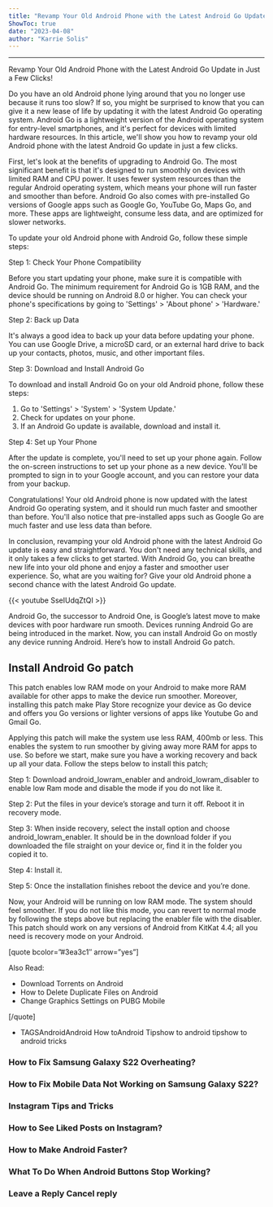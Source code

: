 ```yaml
---
title: "Revamp Your Old Android Phone with the Latest Android Go Update in Just a Few Clicks!"
ShowToc: true 
date: "2023-04-08"
author: "Karrie Solis"
---
```

*****
Revamp Your Old Android Phone with the Latest Android Go Update in Just a Few Clicks!

Do you have an old Android phone lying around that you no longer use because it runs too slow? If so, you might be surprised to know that you can give it a new lease of life by updating it with the latest Android Go operating system. Android Go is a lightweight version of the Android operating system for entry-level smartphones, and it's perfect for devices with limited hardware resources. In this article, we'll show you how to revamp your old Android phone with the latest Android Go update in just a few clicks.

First, let's look at the benefits of upgrading to Android Go. The most significant benefit is that it's designed to run smoothly on devices with limited RAM and CPU power. It uses fewer system resources than the regular Android operating system, which means your phone will run faster and smoother than before. Android Go also comes with pre-installed Go versions of Google apps such as Google Go, YouTube Go, Maps Go, and more. These apps are lightweight, consume less data, and are optimized for slower networks.

To update your old Android phone with Android Go, follow these simple steps:

Step 1: Check Your Phone Compatibility

Before you start updating your phone, make sure it is compatible with Android Go. The minimum requirement for Android Go is 1GB RAM, and the device should be running on Android 8.0 or higher. You can check your phone's specifications by going to 'Settings' > 'About phone' > 'Hardware.'

Step 2: Back up Data

It's always a good idea to back up your data before updating your phone. You can use Google Drive, a microSD card, or an external hard drive to back up your contacts, photos, music, and other important files.

Step 3: Download and Install Android Go

To download and install Android Go on your old Android phone, follow these steps:

1. Go to 'Settings' > 'System' > 'System Update.'
2. Check for updates on your phone.
3. If an Android Go update is available, download and install it.

Step 4: Set up Your Phone

After the update is complete, you'll need to set up your phone again. Follow the on-screen instructions to set up your phone as a new device. You'll be prompted to sign in to your Google account, and you can restore your data from your backup.

Congratulations! Your old Android phone is now updated with the latest Android Go operating system, and it should run much faster and smoother than before. You'll also notice that pre-installed apps such as Google Go are much faster and use less data than before.

In conclusion, revamping your old Android phone with the latest Android Go update is easy and straightforward. You don't need any technical skills, and it only takes a few clicks to get started. With Android Go, you can breathe new life into your old phone and enjoy a faster and smoother user experience. So, what are you waiting for? Give your old Android phone a second chance with the latest Android Go update.

{{< youtube SseIUdqZtQI >}} 



Android Go, the successor to Android One, is Google’s latest move to make devices with poor hardware run smooth. Devices running Android Go are being introduced in the market. Now, you can install Android Go on mostly any device running Android. Here’s how to install Android Go patch.
 
## Install Android Go patch
 
This patch enables low RAM mode on your Android to make more RAM available for other apps to make the device run smoother. Moreover, installing this patch make Play Store recognize your device as Go device and offers you Go versions or lighter versions of apps like Youtube Go and Gmail Go.
 
Applying this patch will make the system use less RAM, 400mb or less. This enables the system to run smoother by giving away more RAM for apps to use. So before we start, make sure you have a working recovery and back up all your data. Follow the steps below to install this patch;
 
Step 1: Download android_lowram_enabler and android_lowram_disabler to enable low Ram mode and disable the mode if you do not like it.
 
Step 2: Put the files in your device’s storage and turn it off. Reboot it in recovery mode.
 
Step 3: When inside recovery, select the install option and choose android_lowram_enabler. It should be in the download folder if you downloaded the file straight on your device or, find it in the folder you copied it to.
 
Step 4: Install it.
 
Step 5: Once the installation finishes reboot the device and you’re done.
 
Now, your Android will be running on low RAM mode. The system should feel smoother. If you do not like this mode, you can revert to normal mode by following the steps above but replacing the enabler file with the disabler. This patch should work on any versions of Android from KitKat 4.4; all you need is recovery mode on your Android.
 
[quote bcolor=”#3ea3c1″ arrow=”yes”]
 
Also Read:
 
- Download Torrents on Android
 - How to Delete Duplicate Files on Android
 - Change Graphics Settings on PUBG Mobile

 
[/quote]
 
- TAGSAndroidAndroid How toAndroid Tipshow to android tipshow to android tricks

 
### How to Fix Samsung Galaxy S22 Overheating?
 
### How to Fix Mobile Data Not Working on Samsung Galaxy S22?
 
### Instagram Tips and Tricks
 
### How to See Liked Posts on Instagram?
 
### How to Make Android Faster?
 
### What To Do When Android Buttons Stop Working?
 
### Leave a Reply Cancel reply






